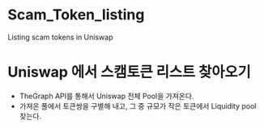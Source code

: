 # Scam_Token_listing
Listing scam tokens in Uniswap

# Uniswap 에서 스캠토큰 리스트 찾아오기
- TheGraph API를 통해서 Uniswap 전체 Pool을 가져온다.
- 가져온 풀에서 토큰쌍을 구별해 내고, 그 중 규모가 작은 토큰에서 Liquidity pool 찾는다.
